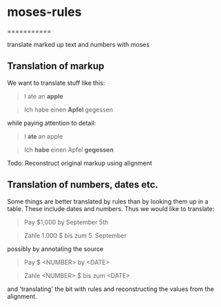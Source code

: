 # moses-rules
===========

translate marked up text and numbers with moses

## Translation of markup

We want to translate stuff like this:

> I ate an <b> apple </b>

> Ich habe einen <b> Apfel </b> gegessen

while paying attention to detail:

> I <b> ate </b> an apple

> Ich <b> habe </b> einen Apfel <b> gegessen </b>

Todo: Reconstruct original markup using alignment


## Translation of numbers, dates etc.

Some things are better translated by rules than by looking them up in a table. These include dates and numbers. Thus we would like to translate:

> Pay $1,000 by September 5th 

> Zahle 1.000 $ bis zum 5. September

possibly by annotating the source

> Pay $ &lt;NUMBER&gt; by &lt;DATE&gt; 

> Zahle &lt;NUMBER&gt; $ bis zum &lt;DATE&gt;

and 'translating' the bit with rules and reconstructing the values from the alignment.

